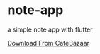 # note-app

a simple note app with flutter

[Download From CafeBazaar](https://cafebazaar.ir/app/ir.rezababakhani.note)
